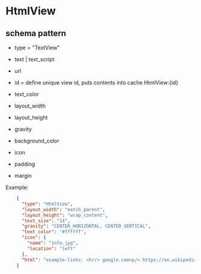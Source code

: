 # HtmlView
## schema pattern

* type = "TextView"
* text | text_script
* url
* id = define unique view id, 
  puts contents into cache HtmlView:{id} 

* text_color
* layout_width
* layout_height
* gravity
* background_color
* icon
* padding 
* margin


Example:
```json
    {
      "type": "HtmlView",
      "layout_width": "match_parent",
      "layout_height": "wrap_content",
      "text_size": "14",
      "gravity": "CENTER_HORIZONTAL, CENTER_VERTICAL",
      "text_color": "#ffffff",
      "icon": {
        "name": "info.jpg",
        "location": "left"
      },
      "html": "example-links: <hr/> google.com<p/> https://en.wikipedia.org/wiki/Pretty_Good_Privacy#OpenPGP <p/>internal-icon: <img src='play.'>"
    }
```
